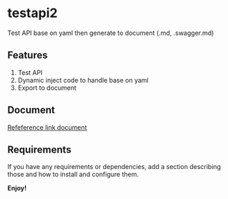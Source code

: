 # testapi2

Test API base on yaml then generate to document (.md, .swagger.md)

## Features

1. Test API
2. Dynamic inject code to handle base on yaml
3. Export to document

## Document

[Refeference link document](https://github.com/doanthuanthanh88/api-testing-doc/tree/v5)

## Requirements

If you have any requirements or dependencies, add a section describing those and how to install and configure them.

**Enjoy!**

